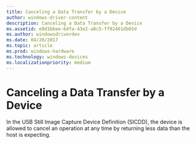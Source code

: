 ```yaml
---
title: Canceling a Data Transfer by a Device
author: windows-driver-content
description: Canceling a Data Transfer by a Device
ms.assetid: e9d1bbee-64fa-43e2-a8c5-ff92461db65d
ms.author: windowsdriverdev
ms.date: 04/20/2017
ms.topic: article
ms.prod: windows-hardware
ms.technology: windows-devices
ms.localizationpriority: medium
---
```


# Canceling a Data Transfer by a Device





In the USB Still Image Capture Device Definition (SICDD), the device is allowed to cancel an operation at any time by returning less data than the host is expecting.

 

 




